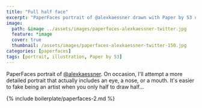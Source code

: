 ```yaml
---
title: "Full half face"
excerpt: "PaperFaces portrait of @alexkaessner drawn with Paper by 53 on an iPad."
image: 
  path: &image ../assets/images/paperfaces-alexkaessner-twitter.jpg 
  feature: *image
  cover: true
  thumbnail: /assets/images/paperfaces-alexkaessner-twitter-150.jpg
categories: [paperfaces]
tags: [portrait, illustration, Paper by 53]
---
```


PaperFaces portrait of [@alexkaessner](https://twitter.com/alexkaessner). On occasion, I'll attempt a more detailed portrait that actually includes an eye, a nose, or a mouth. It's easier to fake being an artist when you only half to draw half… 

{% include boilerplate/paperfaces-2.md %}
